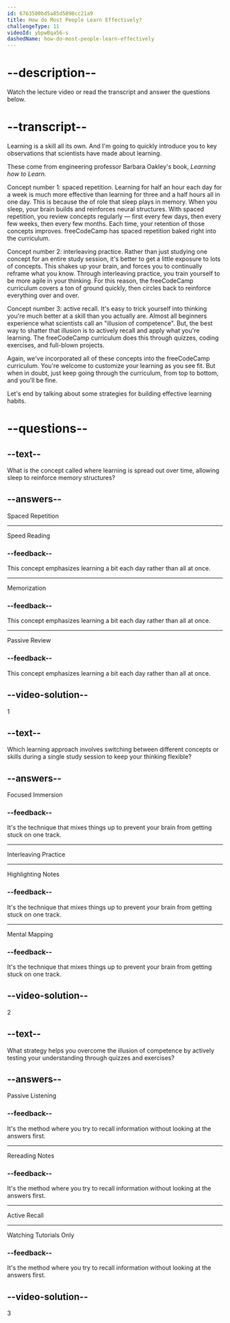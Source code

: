 ```yaml
---
id: 6763500bd5a85d5898cc21a9
title: How do Most People Learn Effectively?
challengeType: 11
videoId: ybpwBqa56-s
dashedName: how-do-most-people-learn-effectively
---
```


# --description--

Watch the lecture video or read the transcript and answer the questions below.

# --transcript--

Learning is a skill all its own. And I'm going to quickly introduce you to key observations that scientists have made about learning.

These come from engineering professor Barbara Oakley's book, *Learning how to Learn.*

Concept number 1: spaced repetition. Learning for half an hour each day for a week is much more effective than learning for three and a half hours all in one day. This is because the of role that sleep plays in memory. When you sleep, your brain builds and reinforces neural structures. With spaced repetition, you review concepts regularly — first every few days, then every few weeks, then every few months. Each time, your retention of those concepts improves. freeCodeCamp has spaced repetition baked right into the curriculum.

Concept number 2: interleaving practice. Rather than just studying one concept for an entire study session, it's better to get a little exposure to lots of concepts. This shakes up your brain, and forces you to continually reframe what you know. Through interleaving practice, you train yourself to be more agile in your thinking. For this reason, the freeCodeCamp curriculum covers a ton of ground quickly, then circles back to reinforce everything over and over.

Concept number 3: active recall. It's easy to trick yourself into thinking you're much better at a skill than you actually are. Almost all beginners experience what scientists call an "illusion of competence". But, the best way to shatter that illusion is to actively recall and apply what you're learning. The freeCodeCamp curriculum does this through quizzes, coding exercises, and full-blown projects.

Again, we've incorporated all of these concepts into the freeCodeCamp curriculum. You're welcome to customize your learning as you see fit. But when in doubt, just keep going through the curriculum, from top to bottom, and you'll be fine.

Let's end by talking about some strategies for building effective learning habits.

# --questions--

## --text--

What is the concept called where learning is spread out over time, allowing sleep to reinforce memory structures?

## --answers--

Spaced Repetition

---

Speed Reading

### --feedback--

This concept emphasizes learning a bit each day rather than all at once.

---

Memorization

### --feedback--

This concept emphasizes learning a bit each day rather than all at once.

---

Passive Review

### --feedback--

This concept emphasizes learning a bit each day rather than all at once.

## --video-solution--

1

## --text--

Which learning approach involves switching between different concepts or skills during a single study session to keep your thinking flexible?

## --answers--

Focused Immersion

### --feedback--

It's the technique that mixes things up to prevent your brain from getting stuck on one track.

---

Interleaving Practice

---

Highlighting Notes

### --feedback--

It's the technique that mixes things up to prevent your brain from getting stuck on one track.

---

Mental Mapping

### --feedback--

It's the technique that mixes things up to prevent your brain from getting stuck on one track.

## --video-solution--

2

## --text--

What strategy helps you overcome the illusion of competence by actively testing your understanding through quizzes and exercises?

## --answers--

Passive Listening

### --feedback--

It's the method where you try to recall information without looking at the answers first.

---

Rereading Notes

### --feedback--

It's the method where you try to recall information without looking at the answers first.

---

Active Recall

---

Watching Tutorials Only

### --feedback--

It's the method where you try to recall information without looking at the answers first.

## --video-solution--

3
